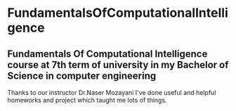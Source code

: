 # FundamentalsOfComputationalIntelligence
## Fundamentals Of Computational Intelligence course at 7th term of university in my Bachelor of Science in computer engineering
Thanks to our instructor Dr.Naser Mozayani I've done useful and helpful homeworks and project which taught me lots of things.
